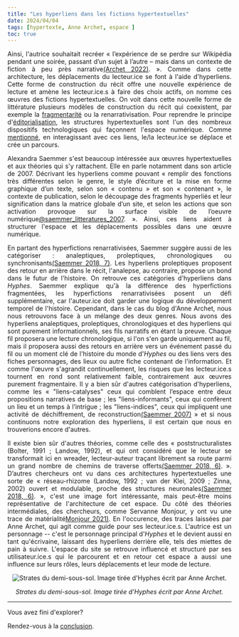 ```yaml
---
title: "Les hyperliens dans les fictions hypertextuelles"
date: 2024/04/04
tags: [hypertexte, Anne Archet, espace ]
toc: true
---
```


<DIV STYLE="text-align:justify">

Ainsi, l'autrice souhaitait recréer « l’expérience de se perdre sur Wikipédia pendant une soirée, passant d’un sujet à l’autre – mais dans un contexte de fiction à peu près narrative[(Archet 2022)](https://cgermain97.github.io/Feu-de-Foret/docs/biblio/). ». Comme dans cette architecture, les déplacements du lecteur.ice se font à l'aide d'hyperliens. Cette forme de construction du récit offre une nouvelle expérience de lecture et amène les lecteur.ice.s à faire des choix actifs, on nomme ces œuvres des fictions hypertextuelles. On voit dans cette nouvelle forme de littérature plusieurs modèles de construction du récit qui coexistent, par exemple la [fragmentarité](https://cgermain97.github.io/Feu-de-Foret/docs/fragment/) ou la renarrativisation. Pour reprendre le principe d'[éditorialisation](https://cgermain97.github.io/Feu-de-Foret/docs/édit), les structures hypertextuelles sont l'un des nombreux dispositifs technologiques qui façonnent l'espace numérique. Comme [mentionné](https://cgermain97.github.io/Feu-de-Foret/docs/fragment/), en interagissant avec ces liens, le/la lecteur.ice se déplace et crée un parcours. 

Alexandra Saemmer s'est beaucoup intéressée aux œuvres hypertextuelles et aux théories qui s'y rattachent. Elle en parle notamment dans son article de 2007. Décrivant les hyperliens comme pouvant « remplir des fonctions très différentes selon le genre, le style d’écriture et la mise en forme graphique d’un texte, selon son « contenu » et son « contenant », le contexte de publication, selon le découpage des fragments hyperliés et leur signification dans la matrice globale d’un site, et selon les actions que son activation provoque sur la surface visible de l’oeuvre numérique[@saemmer_litteratures_2007](https://cgermain97.github.io/Feu-de-Foret/docs/biblio/). ». Ainsi, ces liens aident à structurer l'espace et les déplacements possibles dans une œuvre numérique. 

En partant des hyperfictions renarrativisées, Saemmer suggère aussi de les catégoriser : analeptiques, proleptiques, chronologiques ou synchronisants[(Saemmer 2018, 7)](https://cgermain97.github.io/Feu-de-Foret/docs/biblio/). Les hyperliens proleptiques proposent des retour en arrière dans le récit, l'analepse, au contraire, propose un bond dans le futur de l'histoire. On retrouve ces catégories d'hyperliens dans *Hyphes*. Saemmer explique qu'à la différence des hyperfictions fragmentées, les hyperfictions renarrativisées posent un défi supplémentaire, car l'auteur.ice doit garder une logique du développement temporel de l'histoire.  Cependant, dans le cas du blog d'Anne Archet, nous nous retrouvons face à un mélange des deux genres. Nous avons des hyperliens analeptiques, proleptiques, chronologiques et des hyperliens qui sont purement informationnels, ses fils narratifs en étant la preuve. Chaque fil proposera une lecture chronologique, si l'on s'en garde uniquement au fil, mais il proposera aussi des retours en arrière vers un événement passé du fil ou un moment clé de l'histoire du monde d'*Hyphes* ou des liens vers des fiches personnages, des lieux ou autre fiche contenant de l'information. Et comme l'œuvre s'agrandit continuellement, les risques que les lecteur.ice.s tournent en rond sont relativement faible, contrairement aux œuvres purement fragmentaire. Il y a bien sûr d'autres catégorisation d'hyperliens, comme les « "liens-catalyses" ceux qui comblent l’espace entre deux propositions narratives de base ; les "liens-informants", ceux qui confèrent un lieu et un temps à l’intrigue ; les "liens-indices", ceux qui impliquent une activité de déchiffrement, de reconstruction[(Saemmer 2007)](https://cgermain97.github.io/Feu-de-Foret/docs/biblio/) » et si nous continuons notre exploration des hyperliens, il est certain que nous en trouverions encore d'autres. 

Il existe bien sûr d'autres théories, comme celle des « poststructuralistes (Bolter, 1991 ; Landow, 1992), et qui ont considéré que le lecteur se transformait ici en wreader, lecteur-auteur traçant librement sa route parmi un grand nombre de chemins de traverse offerts[(Saemmer 2018, 6)](https://cgermain97.github.io/Feu-de-Foret/docs/biblio/). ». D’autres chercheurs ont vu dans ces architectures hypertextuelles une sorte de « réseau-rhizome (Landow, 1992 ; van der Klei, 2009 ; Zinna, 2002) ouvert et modulable, proche des structures neuronales[(Saemmer 2018, 6)](https://cgermain97.github.io/Feu-de-Foret/docs/biblio/). », c'est une image fort intéressante, mais peut-être moins représentative de l'architecture de cet espace. Du côté des théories intermédiales, des chercheurs, comme Servanne Monjour, y ont vu une trace de matérialité[Monjour 2021)](https://cgermain97.github.io/Feu-de-Foret/docs/biblio/). En l'occurence, des traces laissées par Anne Archet, qui agit comme guide pour ses lecteur.ice.s. L'autrice est un personnage -- c'est le personnage principal d'*Hyphes* et le devient aussi en tant qu'écrivaine, laissant des hyperliens derrière elle, tels des miettes de pain à suivre. L'espace du site se retrouve influencé et structuré par ses utilisateur.ice.s qui le parcourent et en retour cet espace a aussi une influence sur leurs rôles, leurs déplacements et leur mode de lecture.


<DIV STYLE="text-align:center">

![Strates du demi-sous-sol. Image tirée d'*Hyphes* écrit par Anne Archet.](https://hyphes.net/images/thumb/7/79/Carte_du_demi-sous-sol.png/462px-Carte_du_demi-sous-sol.png)

*Strates du demi-sous-sol. Image tirée d'Hyphes écrit par Anne Archet.*

---

<DIV STYLE="text-align:justify">

Vous avez fini d'explorer? 

Rendez-vous à la [conclusion](https://cgermain97.github.io/Feu-de-Foret/docs/conclu/).